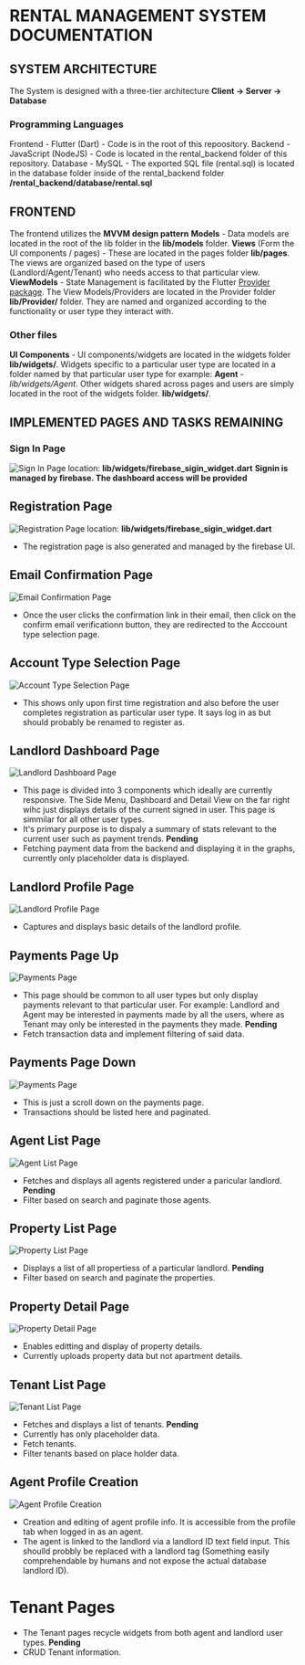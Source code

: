 # RENTAL MANAGEMENT SYSTEM DOCUMENTATION

## SYSTEM ARCHITECTURE

The System is designed with a three-tier architecture 
**Client -> Server -> Database**

### Programming Languages
Frontend - Flutter (Dart) - Code is in the root of this repoository.
Backend - JavaScript (NodeJS) - Code is located in the rental_backend folder of this repository.
Database - MySQL - The exported SQL file (rental.sql) is located in the database folder inside of the rental_backend folder **/rental_backend/database/rental.sql**

## FRONTEND

The frontend utilizes the **MVVM design pattern**
**Models** - Data models are located in the root of the lib folder in the **lib/models** folder.
**Views** (Form the UI components / pages) - These are located in the pages folder **lib/pages**.
The views are organized based on the type of users (Landlord/Agent/Tenant) who needs access to that particular view.
**ViewModels** - State Management is facilitated by the Flutter [Provider package](https://pub.dev/packages/provider). 
The View Models/Providers are located in the Provider folder **lib/Provider/** folder.
They are named and organized according to the functionality or user type they interact with. 

### Other files
**UI Components** - UI components/widgets are located in the widgets folder **lib/widgets/**.
Widgets specific to a particular user type are located in a folder named by that particular user type for example:
**Agent** - <em>lib/widgets/Agent</em>.
Other widgets shared across pages and users are simply located in the root of the widgets folder. **lib/widgets/**.

## IMPLEMENTED PAGES AND TASKS REMAINING

### Sign In Page
![Sign In Page](/gitfiles/images/Sign%20In%20Page.png)
location: **lib/widgets/firebase_sigin_widget.dart**
**Signin is managed by firebase. The dashboard access will be provided**

## Registration Page
![Registration Page](/gitfiles/images/Registration%20Page.png)
location: **lib/widgets/firebase_sigin_widget.dart**
- The registration page is also generated and managed by the firebase UI. 

## Email Confirmation Page
![Email Confirmation Page](/gitfiles/images/Email%20Verification%20Page.png)
- Once the user clicks the confirmation link in their email, then click on the
confirm email verificationn button, they are redirected to the Acccount type selection page.

## Account Type Selection Page
![Account Type Selection Page](/gitfiles/images/Account%20Type%20Selection%20Page.png)
- This shows only upon first time registration and also before the user completes registration as  particular user type. It says log in as but should probably be renamed to register as.

## Landlord Dashboard Page
![Landlord Dashboard Page](/gitfiles/images/Landlord%20Dashboard.png)
- This page is divided into 3 components which ideally are currently responsive.
The Side Menu, Dashboard and Detail View on the far right wihc just displays details of the current signed in user. This page is simmilar for all other user types. 
- It's primary purpose is to dispaly a summary of stats relevant to the current user such as payment trends.
**Pending**
- Fetching payment data from the backend and displaying it in the graphs, currently only placeholder data is displayed. 

## Landlord Profile Page
![Landlord Profile Page](/gitfiles/images/Landlord%20Profle.png)
- Captures and displays basic details of the landlord profile.

## Payments Page Up
![Payments Page](/gitfiles/images/Payments%20Page%201.png)
- This page should be common to all user types but only display payments relevant to that particular user.
For example: Landlord and Agent may be interested in payments made by all the users, where as Tenant may only be interested in the payments they made. 
**Pending**
- Fetch transaction data and implement filtering of said data.

## Payments Page Down
![Payments Page](/gitfiles/images/Payments%20Page%202.png)
- This is just a scroll down on the payments page.
- Transactions should be listed here and paginated.

## Agent List Page
![Agent List Page](/gitfiles/images/Agent%20List%20Page.png)
- Fetches and displays all agents registered under a paricular landlord.
**Pending**
- Filter based on search and paginate those agents.

## Property List Page
![Property List Page](/gitfiles/images/Property%20List%20Page.png)
- Displays a list of all propertiess of a particular landlord.
**Pending**
- Filter based on search and paginate the properties.

## Property Detail Page
![Property Detail Page](/gitfiles/images/Property%20Detail%20Page.png)
- Enables editting and display of property details. 
- Currently uploads property data but not apartment details. 

## Tenant List Page
![Tenant List Page](/gitfiles/images/Tenant%20List%20Page.png)
- Fetches and displays a list of tenants.
**Pending**
- Currently has only placeholder data. 
- Fetch tenants.
- Filter tenants based on place holder data. 

## Agent Profile Creation
![Agent Profile Creation](/gitfiles/images/Agent%20Profile%20Creation%201.png)
- Creation and editing of agent profile info. It is accessible from the profile tab when logged in as an agent.
- The agent is linked to the landlord via a landlord ID text field input. This shoulld probbly be replaced with a landlord tag (Something easily comprehendable by humans and not expose the actual database landlord ID).

# Tenant Pages
- The Tenant pages recycle widgets from both agent and landlord user types.
**Pending**
- CRUD Tenant information.
